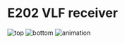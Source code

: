# E202 VLF receiver
![top](https://ambraglow.github.io/VLF-receiver/top.png)
![bottom](https://ambraglow.github.io/VLF-receiver/bottom.png)
![animation](https://ambraglow.github.io/VLF-receiver/rotating.gif)


